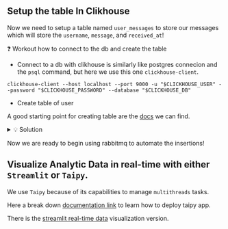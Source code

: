 
## Setup the table In Clikhouse

Now we need to setup a table named `user_messages` to store our messages which will store
the `username`, `message`, and `received_at`!

❓ Workout how to connect to the db and create the table
- Connect to a db with clikhouse is similarly like postgres connecion and the `psql` command, but here we use this one ``clickhouse-client``.

````
clickhouse-client --host localhost --port 9000 -u "$CLICKHOUSE_USER" --password "$CLICKHOUSE_PASSWORD" --database "$CLICKHOUSE_DB"
````
- Create table of user

A good starting point for creating table are the [docs](https://clickhouse.com/docs/en/sql-reference/statements/create/table) we can find.

<details>
<summary markdown='span'>💡 Solution </summary>

```sql
CREATE TABLE IF NOT EXISTS chat.user_messages (
    username String,
    message String,
    received_at DateTime
) ENGINE = MergeTree() ORDER BY received_at
```

</details>

Now we are ready to begin using rabbitmq to automate the insertions!


## Visualize Analytic Data in real-time with either ``Streamlit`` or ``Taipy``.

We use ``Taipy`` because of its capabilities to manage ``multithreads`` tasks.

Here a break down [documentation link](https://docs.taipy.io/en/latest/userman/run-deploy/deploy/docker/) to learn how to deploy taipy app.

There is the [streamlit real-time data](https://blog.streamlit.io/how-to-build-a-real-time-live-dashboard-with-streamlit/) visualization version.
